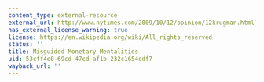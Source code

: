 ```yaml
---
content_type: external-resource
external_url: http://www.nytimes.com/2009/10/12/opinion/12krugman.html?scp=1&sq=misguided%20monetary%20mentalities%20krugman&st=cse
has_external_license_warning: true
license: https://en.wikipedia.org/wiki/All_rights_reserved
status: ''
title: Misguided Monetary Mentalities
uid: 53cff4e0-69cd-47cd-af1b-232c1654edf7
wayback_url: ''
---
```

